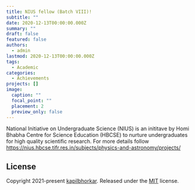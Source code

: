 ```yaml
---
title: NIUS fellow (Batch VIII)!
subtitle: ""
date: 2020-12-13T00:00:00.000Z
summary: ""
draft: false
featured: false
authors:
  - admin
lastmod: 2020-12-13T00:00:00.000Z
tags:
  - Academic
categories:
  - Achievements
projects: []
image:
  caption: ""
  focal_point: ""
  placement: 2
  preview_only: false
---
```

National Initiative on Undergraduate Science (NIUS) is an inititave by Homi Bhabha Centre for Science Education (HBCSE) to nurture undergraduates for high quality scientific research. For more details follow <https://nius.hbcse.tifr.res.in/subjects/physics-and-astronomy/projects/>

## License

Copyright 2021-present [kapilbhorkar](https://georgecushen.com). Released under the [MIT](https://github.com/wowchemy/wowchemy-hugo-modules/blob/master/LICENSE.md) license.